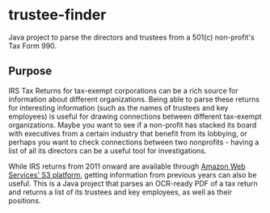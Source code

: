 # trustee-finder

Java project to parse the directors and trustees from a 501(c) non-profit's Tax Form 990. 

## Purpose

IRS Tax Returns for tax-exempt corporations can be a rich source for information about different organizations. Being able to parse these returns for interesting information (such as the names of trustees and key employees) is useful for drawing connections between different tax-exempt organizations. Maybe you want to see if a non-profit has stacked its board with executives from a certain industry that benefit from its lobbying, or perhaps you want to check connections between two nonprofits - having a list of all its directors can be a useful tool for investigations. 

While IRS returns from 2011 onward are available through [Amazon Web Services' S3 platform](https://aws.amazon.com/public-datasets/irs-990/), getting information from previous years can also be useful. This is a Java project that parses an OCR-ready PDF of a tax return and returns a list of its trustees and key employees, as well as their positions. 
